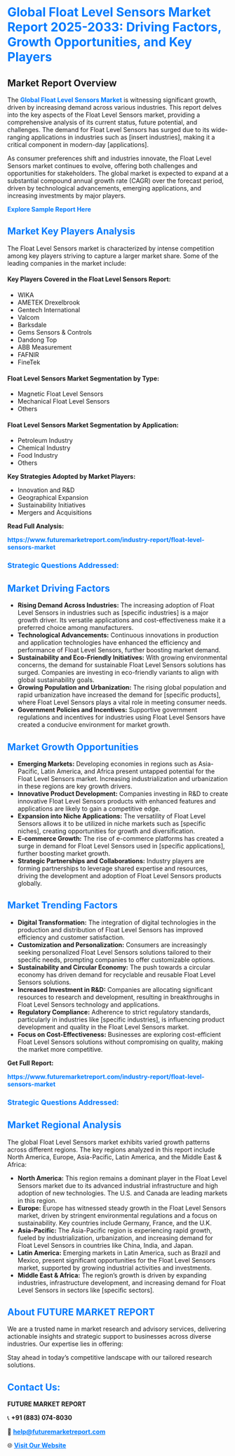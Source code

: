 <h1 style="color: #007BFF;">Global Float Level Sensors Market Report 2025-2033: Driving Factors, Growth Opportunities, and Key Players</h1>

<section id="overview">
<h2>Market Report Overview</h2>
<p>The <a href="https://www.futuremarketreport.com/industry-report/float-level-sensors-market" style="color: #007BFF; text-decoration: none;"><strong>Global Float Level Sensors Market</strong></a> is witnessing significant growth, driven by increasing demand across various industries. This report delves into the key aspects of the Float Level Sensors market, providing a comprehensive analysis of its current status, future potential, and challenges. The demand for Float Level Sensors has surged due to its wide-ranging applications in industries such as [insert industries], making it a critical component in modern-day [applications].</p>
<p>As consumer preferences shift and industries innovate, the Float Level Sensors market continues to evolve, offering both challenges and opportunities for stakeholders. The global market is expected to expand at a substantial compound annual growth rate (CAGR) over the forecast period, driven by technological advancements, emerging applications, and increasing investments by major players.</p>
</section>

<section id="overview">
<p><a href="https://www.futuremarketreport.com/request-sample/reportId=81864" style="color: #007BFF; text-decoration: none;"><strong>Explore Sample Report Here</strong></a></p>
</section>

<section id="key-players">
<h2 style="color: #007BFF;">Market Key Players Analysis</h2>
<p>The Float Level Sensors market is characterized by intense competition among key players striving to capture a larger market share. Some of the leading companies in the market include:</p>
<h4>Key Players Covered in the Float Level Sensors Report:</h4>
<ul><li>WIKA</li><li>AMETEK Drexelbrook</li><li>Gentech International</li><li>Valcom</li><li>Barksdale</li><li>Gems Sensors &amp; Controls</li><li>Dandong Top</li><li>ABB Measurement</li><li>FAFNIR</li><li>FineTek</li></ul>
<h4>Float Level Sensors Market Segmentation by Type:</h4>
<ul><li>Magnetic Float Level Sensors</li><li>Mechanical Float Level Sensors</li><li>Others</li></ul>

<h4>Float Level Sensors Market Segmentation by Application:</h4>
<ul><li>Petroleum Industry</li><li>Chemical Industry</li><li>Food Industry</li><li>Others</li></ul>
<p><strong>Key Strategies Adopted by Market Players:</strong></p>
<ul>
<li>Innovation and R&D</li>
<li>Geographical Expansion</li>
<li>Sustainability Initiatives</li>
<li>Mergers and Acquisitions</li>
</ul>
</section>

<section>
<p><strong>Read Full Analysis: </strong></p><a href="https://www.futuremarketreport.com/industry-report/float-level-sensors-market" style="color: #007BFF; text-decoration: none;"><strong>https://www.futuremarketreport.com/industry-report/float-level-sensors-market</strong></a>
<h3 style="color: #007BFF;">Strategic Questions Addressed:</h3>
</section>

<section id="driving-factors">
<h2 style="color: #007BFF;">Market Driving Factors</h2>
<ul>
<li><strong>Rising Demand Across Industries:</strong> The increasing adoption of Float Level Sensors in industries such as [specific industries] is a major growth driver. Its versatile applications and cost-effectiveness make it a preferred choice among manufacturers.</li>
<li><strong>Technological Advancements:</strong> Continuous innovations in production and application technologies have enhanced the efficiency and performance of Float Level Sensors, further boosting market demand.</li>
<li><strong>Sustainability and Eco-Friendly Initiatives:</strong> With growing environmental concerns, the demand for sustainable Float Level Sensors solutions has surged. Companies are investing in eco-friendly variants to align with global sustainability goals.</li>
<li><strong>Growing Population and Urbanization:</strong> The rising global population and rapid urbanization have increased the demand for [specific products], where Float Level Sensors plays a vital role in meeting consumer needs.</li>
<li><strong>Government Policies and Incentives:</strong> Supportive government regulations and incentives for industries using Float Level Sensors have created a conducive environment for market growth.</li>
</ul>
</section>

<section id="growth-opportunities">
<h2 style="color: #007BFF;">Market Growth Opportunities</h2>
<ul>
<li><strong>Emerging Markets:</strong> Developing economies in regions such as Asia-Pacific, Latin America, and Africa present untapped potential for the Float Level Sensors market. Increasing industrialization and urbanization in these regions are key growth drivers.</li>
<li><strong>Innovative Product Development:</strong> Companies investing in R&D to create innovative Float Level Sensors products with enhanced features and applications are likely to gain a competitive edge.</li>
<li><strong>Expansion into Niche Applications:</strong> The versatility of Float Level Sensors allows it to be utilized in niche markets such as [specific niches], creating opportunities for growth and diversification.</li>
<li><strong>E-commerce Growth:</strong> The rise of e-commerce platforms has created a surge in demand for Float Level Sensors used in [specific applications], further boosting market growth.</li>
<li><strong>Strategic Partnerships and Collaborations:</strong> Industry players are forming partnerships to leverage shared expertise and resources, driving the development and adoption of Float Level Sensors products globally.</li>
</ul>
</section>

<section id="trending-factors">
<h2 style="color: #007BFF;">Market Trending Factors</h2>
<ul>
<li><strong>Digital Transformation:</strong> The integration of digital technologies in the production and distribution of Float Level Sensors has improved efficiency and customer satisfaction.</li>
<li><strong>Customization and Personalization:</strong> Consumers are increasingly seeking personalized Float Level Sensors solutions tailored to their specific needs, prompting companies to offer customizable options.</li>
<li><strong>Sustainability and Circular Economy:</strong> The push towards a circular economy has driven demand for recyclable and reusable Float Level Sensors solutions.</li>
<li><strong>Increased Investment in R&D:</strong> Companies are allocating significant resources to research and development, resulting in breakthroughs in Float Level Sensors technology and applications.</li>
<li><strong>Regulatory Compliance:</strong> Adherence to strict regulatory standards, particularly in industries like [specific industries], is influencing product development and quality in the Float Level Sensors market.</li>
<li><strong>Focus on Cost-Effectiveness:</strong> Businesses are exploring cost-efficient Float Level Sensors solutions without compromising on quality, making the market more competitive.</li>
</ul>
</section>

<section>
<p><strong>Get Full Report: </strong></p><a href="https://www.futuremarketreport.com/industry-report/float-level-sensors-market" style="color: #007BFF; text-decoration: none;"><strong>https://www.futuremarketreport.com/industry-report/float-level-sensors-market</strong></a>
<h3 style="color: #007BFF;">Strategic Questions Addressed:</h3>
</section>


<section id="regional-analysis">
<h2 style="color: #007BFF;">Market Regional Analysis</h2>
<p>The global Float Level Sensors market exhibits varied growth patterns across different regions. The key regions analyzed in this report include North America, Europe, Asia-Pacific, Latin America, and the Middle East & Africa:</p>
<ul>
<li><strong>North America:</strong> This region remains a dominant player in the Float Level Sensors market due to its advanced industrial infrastructure and high adoption of new technologies. The U.S. and Canada are leading markets in this region.</li>
<li><strong>Europe:</strong> Europe has witnessed steady growth in the Float Level Sensors market, driven by stringent environmental regulations and a focus on sustainability. Key countries include Germany, France, and the U.K.</li>
<li><strong>Asia-Pacific:</strong> The Asia-Pacific region is experiencing rapid growth, fueled by industrialization, urbanization, and increasing demand for Float Level Sensors in countries like China, India, and Japan.</li>
<li><strong>Latin America:</strong> Emerging markets in Latin America, such as Brazil and Mexico, present significant opportunities for the Float Level Sensors market, supported by growing industrial activities and investments.</li>
<li><strong>Middle East & Africa:</strong> The region’s growth is driven by expanding industries, infrastructure development, and increasing demand for Float Level Sensors in sectors like [specific sectors].</li>
</ul>
</section>

<footer>
<h2 style="color: #007BFF;">About FUTURE MARKET REPORT</h2>
<p>We are a trusted name in market research and advisory services, delivering actionable insights and strategic support to businesses across diverse industries. Our expertise lies in offering:</p>

<p>Stay ahead in today’s competitive landscape with our tailored research solutions.</p>

<h2 style="color: #007BFF;">Contact Us:</h2>
<p><strong>FUTURE MARKET REPORT</strong></p>
<p>📞 <strong>+91 (883) 074-8030</strong></p>
<p>📧 <strong><a href="mailto:help@futuremarketreport.com" style="color: #007BFF;">help@futuremarketreport.com</a></strong></p>
<p>🌐 <strong><a href="https://www.futuremarketreport.com/" style="color: #007BFF;">Visit Our Website</a></strong></p>
</footer>